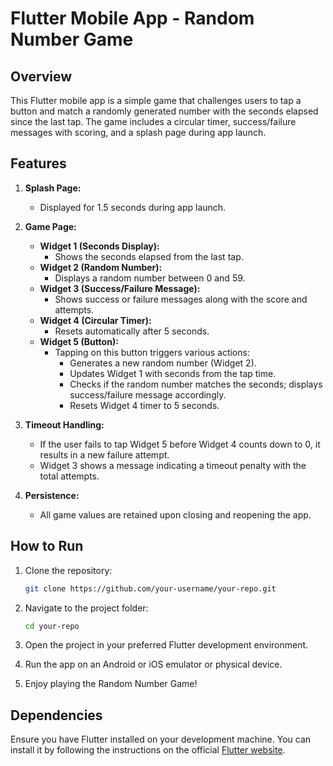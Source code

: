 # Flutter Mobile App - Random Number Game

## Overview

This Flutter mobile app is a simple game that challenges users to tap a button and match a randomly generated number with the seconds elapsed since the last tap. The game includes a circular timer, success/failure messages with scoring, and a splash page during app launch.

## Features

1. **Splash Page:**
   - Displayed for 1.5 seconds during app launch.

2. **Game Page:**
   - **Widget 1 (Seconds Display):**
     - Shows the seconds elapsed from the last tap.
   - **Widget 2 (Random Number):**
     - Displays a random number between 0 and 59.
   - **Widget 3 (Success/Failure Message):**
     - Shows success or failure messages along with the score and attempts.
   - **Widget 4 (Circular Timer):**
     - Resets automatically after 5 seconds.
   - **Widget 5 (Button):**
     - Tapping on this button triggers various actions:
       - Generates a new random number (Widget 2).
       - Updates Widget 1 with seconds from the tap time.
       - Checks if the random number matches the seconds; displays success/failure message accordingly.
       - Resets Widget 4 timer to 5 seconds.

3. **Timeout Handling:**
   - If the user fails to tap Widget 5 before Widget 4 counts down to 0, it results in a new failure attempt.
   - Widget 3 shows a message indicating a timeout penalty with the total attempts.

4. **Persistence:**
   - All game values are retained upon closing and reopening the app.

## How to Run

1. Clone the repository:

    ```bash
    git clone https://github.com/your-username/your-repo.git
    ```

2. Navigate to the project folder:

    ```bash
    cd your-repo
    ```

3. Open the project in your preferred Flutter development environment.

4. Run the app on an Android or iOS emulator or physical device.

5. Enjoy playing the Random Number Game!

## Dependencies

Ensure you have Flutter installed on your development machine. You can install it by following the instructions on the official [Flutter website](https://flutter.dev/docs/get-started/install).

